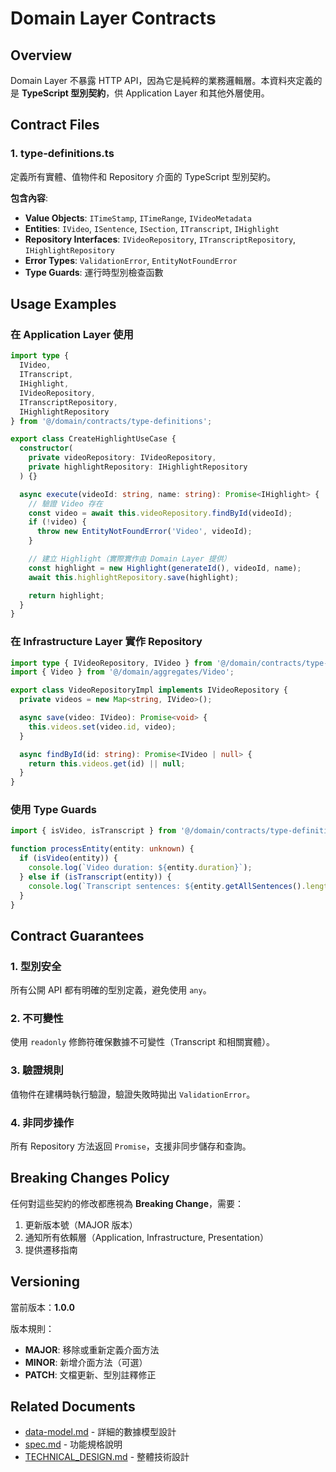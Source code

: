 # Domain Layer Contracts

## Overview

Domain Layer 不暴露 HTTP API，因為它是純粹的業務邏輯層。本資料夾定義的是 **TypeScript 型別契約**，供 Application Layer 和其他外層使用。

## Contract Files

### 1. type-definitions.ts

定義所有實體、值物件和 Repository 介面的 TypeScript 型別契約。

**包含內容**:
- **Value Objects**: `ITimeStamp`, `ITimeRange`, `IVideoMetadata`
- **Entities**: `IVideo`, `ISentence`, `ISection`, `ITranscript`, `IHighlight`
- **Repository Interfaces**: `IVideoRepository`, `ITranscriptRepository`, `IHighlightRepository`
- **Error Types**: `ValidationError`, `EntityNotFoundError`
- **Type Guards**: 運行時型別檢查函數

## Usage Examples

### 在 Application Layer 使用

```typescript
import type {
  IVideo,
  ITranscript,
  IHighlight,
  IVideoRepository,
  ITranscriptRepository,
  IHighlightRepository
} from '@/domain/contracts/type-definitions';

export class CreateHighlightUseCase {
  constructor(
    private videoRepository: IVideoRepository,
    private highlightRepository: IHighlightRepository
  ) {}

  async execute(videoId: string, name: string): Promise<IHighlight> {
    // 驗證 Video 存在
    const video = await this.videoRepository.findById(videoId);
    if (!video) {
      throw new EntityNotFoundError('Video', videoId);
    }

    // 建立 Highlight（實際實作由 Domain Layer 提供）
    const highlight = new Highlight(generateId(), videoId, name);
    await this.highlightRepository.save(highlight);

    return highlight;
  }
}
```

### 在 Infrastructure Layer 實作 Repository

```typescript
import type { IVideoRepository, IVideo } from '@/domain/contracts/type-definitions';
import { Video } from '@/domain/aggregates/Video';

export class VideoRepositoryImpl implements IVideoRepository {
  private videos = new Map<string, IVideo>();

  async save(video: IVideo): Promise<void> {
    this.videos.set(video.id, video);
  }

  async findById(id: string): Promise<IVideo | null> {
    return this.videos.get(id) || null;
  }
}
```

### 使用 Type Guards

```typescript
import { isVideo, isTranscript } from '@/domain/contracts/type-definitions';

function processEntity(entity: unknown) {
  if (isVideo(entity)) {
    console.log(`Video duration: ${entity.duration}`);
  } else if (isTranscript(entity)) {
    console.log(`Transcript sentences: ${entity.getAllSentences().length}`);
  }
}
```

## Contract Guarantees

### 1. 型別安全

所有公開 API 都有明確的型別定義，避免使用 `any`。

### 2. 不可變性

使用 `readonly` 修飾符確保數據不可變性（Transcript 和相關實體）。

### 3. 驗證規則

值物件在建構時執行驗證，驗證失敗時拋出 `ValidationError`。

### 4. 非同步操作

所有 Repository 方法返回 `Promise`，支援非同步儲存和查詢。

## Breaking Changes Policy

任何對這些契約的修改都應視為 **Breaking Change**，需要：

1. 更新版本號（MAJOR 版本）
2. 通知所有依賴層（Application, Infrastructure, Presentation）
3. 提供遷移指南

## Versioning

當前版本：**1.0.0**

版本規則：
- **MAJOR**: 移除或重新定義介面方法
- **MINOR**: 新增介面方法（可選）
- **PATCH**: 文檔更新、型別註釋修正

## Related Documents

- [data-model.md](../data-model.md) - 詳細的數據模型設計
- [spec.md](../spec.md) - 功能規格說明
- [TECHNICAL_DESIGN.md](../../../TECHNICAL_DESIGN.md) - 整體技術設計
